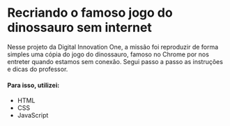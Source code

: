 # Recriando o famoso jogo do dinossauro sem internet

Nesse projeto da Digital Innovation One, a missão foi reproduzir de forma simples uma cópia do jogo do dinossauro, famoso no Chrome por nos entreter quando estamos sem conexão. Segui passo a passo as instruções e dicas do professor. 

#### Para isso, utilizei:

- HTML 
- CSS
- JavaScript